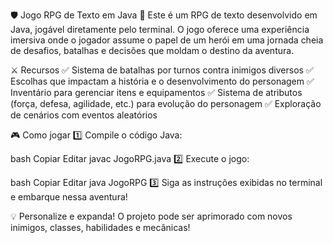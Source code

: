 🛡️ Jogo RPG de Texto em Java 🎲
Este é um RPG de texto desenvolvido em Java, jogável diretamente pelo terminal. O jogo oferece uma experiência imersiva onde o jogador assume o papel de um herói em uma jornada cheia de desafios, batalhas e decisões que moldam o destino da aventura.

⚔️ Recursos
✅ Sistema de batalhas por turnos contra inimigos diversos
✅ Escolhas que impactam a história e o desenvolvimento do personagem
✅ Inventário para gerenciar itens e equipamentos
✅ Sistema de atributos (força, defesa, agilidade, etc.) para evolução do personagem
✅ Exploração de cenários com eventos aleatórios

🎮 Como jogar
1️⃣ Compile o código Java:

bash
Copiar
Editar
javac JogoRPG.java
2️⃣ Execute o jogo:

bash
Copiar
Editar
java JogoRPG
3️⃣ Siga as instruções exibidas no terminal e embarque nessa aventura!

💡 Personalize e expanda! O projeto pode ser aprimorado com novos inimigos, classes, habilidades e mecânicas!

